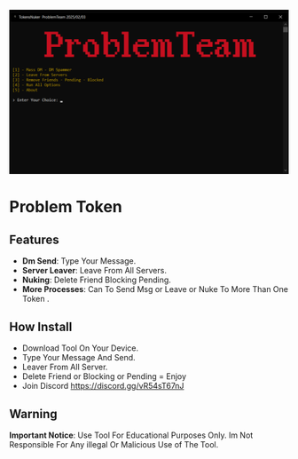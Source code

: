 <p align="center">
  <img src="https://github.com/ProblemTeam/Problem-Token/blob/main/Exmple.png" alt="Image">
</p>

# Problem Token
## Features

- **Dm Send**: Type Your Message.
- **Server Leaver**: Leave From All Servers.
- **Nuking**: Delete Friend Blocking Pending.
- **More Processes**: Can To Send Msg or Leave or Nuke To More Than One Token .

## How Install

- Download Tool On Your Device.
- Type Your Message And Send.
- Leaver From All Server.
- Delete Friend or Blocking or Pending = Enjoy
- Join Discord https://discord.gg/vR54sT67nJ

## Warning

**Important Notice**: Use Tool For Educational Purposes Only. Im Not Responsible For Any illegal Or Malicious Use of The Tool.
